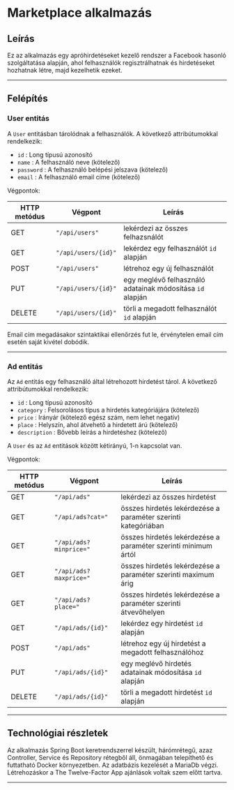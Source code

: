 # Marketplace alkalmazás

## Leírás

Ez az alkalmazás egy apróhirdetéseket kezelő rendszer a Facebook hasonló szolgáltatása alapján, 
ahol felhasználók regisztrálhatnak és hirdetéseket hozhatnak létre, majd kezelhetik ezeket.

---

## Felépítés

### User entitás

A `User` entitásban tárolódnak a felhasználók. 
A következő attribútumokkal rendelkezik:

* `id` : Long típusú azonosító
* `name` : A felhasználó neve (kötelező)
* `password` : A felhasználó belépési jelszava (kötelező)
* `email` : A felhasználó email címe (kötelező)

Végpontok: 

| HTTP metódus | Végpont                 | Leírás                                                                |
| ------------ | ----------------------- | --------------------------------------------------------------------- |
| GET          | `"/api/users"`          | lekérdezi az összes felhazsnálót                                      |
| GET          | `"/api/users/{id}"`     | lekérdez egy felhasználót `id` alapján                                |
| POST         | `"/api/users"`          | létrehoz egy új felhasználót                                          |
| PUT          | `"/api/users/{id}"`     | egy meglévő felhasználó adatainak módosítása `id` alapján             |
| DELETE       | `"/api/users/{id}"`     | törli a megadott felhasználót `id` alapján                            |

Email cím megadásakor szintaktikai ellenőrzés fut le, érvénytelen email cím esetén saját kivétel dobódik.

---

### Ad entitás 

Az `Ad` entitás egy felhasználó által létrehozott hirdetést tárol.
A következő attribútumokkal rendelkezik:

* `id` : Long típusú azonosító
* `category` : Felsorolásos típus a hirdetés kategóriájára (kötelező)
* `price` : Irányár (kötelező egész szám, nem lehet negatív)
* `place` : Helyszín, ahol átvehető a hirdetett árú (kötelező)
* `description` : Bővebb leírás a hirdetéshez (kötelező)

A `User` és az `Ad` entitások között kétirányú, 1-n kapcsolat van.

Végpontok:

| HTTP metódus | Végpont                 | Leírás                                                           |
| ------------ | ----------------------- | -----------------------------------------------------------------|
| GET          | `"/api/ads"`          | lekérdezi az összes hirdetést                                      |
| GET          | `"/api/ads?cat="`     | összes hirdetés lekérdezése a paraméter szerinti kategóriában       |
| GET          | `"/api/ads?minprice="`          | összes hirdetés lekérdezése a paraméter szerinti minimum ártól       |
| GET          | `"/api/ads?maxprice="`          | összes hirdetés lekérdezése a paraméter szerinti maximum árig       |
| GET          | `"/api/ads?place="`          | összes hirdetés lekérdezése a paraméter szerinti átvevőhelyen      |
| GET          | `"/api/ads/{id}"`     | lekérdez egy hirdetést `id` alapján                                |
| POST         | `"/api/ads"`          | létrehoz egy új hirdetést a megadott felhasználóhoz                |
| PUT          | `"/api/ads/{id}"`     | egy meglévő hirdetés adatainak módosítása `id` alapján             |
| DELETE       | `"/api/ads/{id}"`     | törli a megadott hirdetést `id` alapján                            |

---

## Technológiai részletek

Az alkalmazás Spring Boot keretrendszerrel készült, hárómrétegű, azaz Controller, Service és Repository rétegből áll, 
önmagában telepíthető és futtatható Docker környezetben. Az adatbázis kezelését a MariaDb végzi. 
Létrehozáskor a The Twelve-Factor App ajánlások voltak szem előtt tartva.

---

